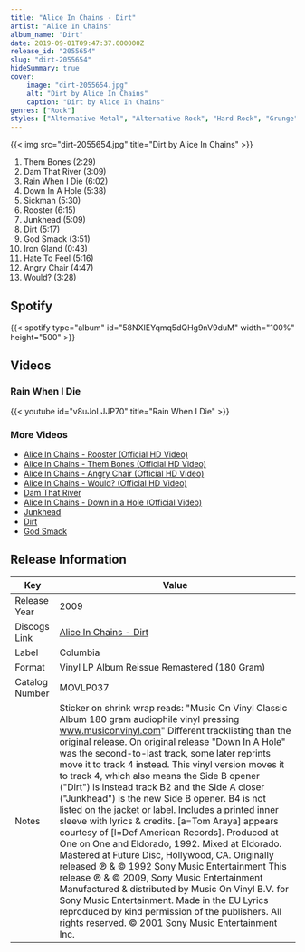 ```yaml
---
title: "Alice In Chains - Dirt"
artist: "Alice In Chains"
album_name: "Dirt"
date: 2019-09-01T09:47:37.000000Z
release_id: "2055654"
slug: "dirt-2055654"
hideSummary: true
cover:
    image: "dirt-2055654.jpg"
    alt: "Dirt by Alice In Chains"
    caption: "Dirt by Alice In Chains"
genres: ["Rock"]
styles: ["Alternative Metal", "Alternative Rock", "Hard Rock", "Grunge"]
---
```


{{< img src="dirt-2055654.jpg" title="Dirt by Alice In Chains" >}}

<!-- section break -->

1. Them Bones (2:29)
2. Dam That River (3:09)
3. Rain When I Die (6:02)
4. Down In A Hole (5:38)
5. Sickman (5:30)
6. Rooster (6:15)
7. Junkhead (5:09)
8. Dirt (5:17)
9. God Smack (3:51)
10. Iron Gland (0:43)
11. Hate To Feel (5:16)
12. Angry Chair (4:47)
13. Would? (3:28)

<!-- section break -->


## Spotify
{{< spotify type="album" id="58NXIEYqmq5dQHg9nV9duM" width="100%" height="500" >}}



## Videos
### Rain When I Die
{{< youtube id="v8uJoLJJP70" title="Rain When I Die" >}}<br>

### More Videos

- [Alice In Chains - Rooster (Official HD Video)](https://www.youtube.com/watch?v=uAE6Il6OTcs)
- [Alice In Chains - Them Bones (Official HD Video)](https://www.youtube.com/watch?v=zTuD8k3JvxQ)
- [Alice In Chains - Angry Chair (Official HD Video)](https://www.youtube.com/watch?v=IpEXM1Yziws)
- [Alice In Chains - Would? (Official HD Video)](https://www.youtube.com/watch?v=Nco_kh8xJDs)
- [Dam That River](https://www.youtube.com/watch?v=UVFd4tpphvE)
- [Alice In Chains - Down in a Hole (Official Video)](https://www.youtube.com/watch?v=f8hT3oDDf6c)
- [Junkhead](https://www.youtube.com/watch?v=bjOG0meK-vk)
- [Dirt](https://www.youtube.com/watch?v=kfmatjm2NdU)
- [God Smack](https://www.youtube.com/watch?v=Q0L_YzqdzjQ)


## Release Information
|  Key           | Value                                                |
| ---------------| ---------------------------------------------------- |
| Release Year   | 2009                                   |
| Discogs Link   | [Alice In Chains - Dirt](https://www.discogs.com/release/2055654-Alice-In-Chains-Dirt) |
| Label          | Columbia |
| Format         | Vinyl LP Album Reissue Remastered (180 Gram) |
| Catalog Number | MOVLP037 |
| Notes | Sticker on shrink wrap reads: "Music On Vinyl  Classic Album  180 gram audiophile vinyl pressing www.musiconvinyl.com"  Different tracklisting than the original release. On original release "Down In A Hole" was the second-to-last track, some later reprints move it to track 4 instead. This vinyl version moves it to track 4, which also means the Side B opener ("Dirt") is instead track B2 and the Side A closer ("Junkhead") is the new Side B opener.  B4 is not listed on the jacket or label.  Includes a printed inner sleeve with lyrics & credits.  [a=Tom Araya] appears courtesy of [l=Def American Records].  Produced at One on One and Eldorado, 1992.  Mixed at Eldorado.  Mastered at Future Disc, Hollywood, CA.  Originally released ℗ & © 1992 Sony Music Entertainment This release ℗ & © 2009, Sony Music Entertainment Manufactured & distributed by Music On Vinyl B.V. for Sony Music Entertainment. Made in the EU  Lyrics reproduced by kind permission of the publishers. All rights reserved.  © 2001 Sony Music Entertainment Inc.  |